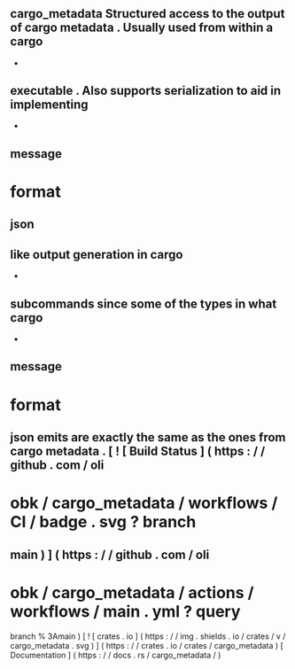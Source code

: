 #
cargo_metadata
Structured
access
to
the
output
of
cargo
metadata
.
Usually
used
from
within
a
cargo
-
*
executable
.
Also
supports
serialization
to
aid
in
implementing
-
-
message
-
format
=
json
-
like
output
generation
in
cargo
-
*
subcommands
since
some
of
the
types
in
what
cargo
-
-
message
-
format
=
json
emits
are
exactly
the
same
as
the
ones
from
cargo
metadata
.
[
!
[
Build
Status
]
(
https
:
/
/
github
.
com
/
oli
-
obk
/
cargo_metadata
/
workflows
/
CI
/
badge
.
svg
?
branch
=
main
)
]
(
https
:
/
/
github
.
com
/
oli
-
obk
/
cargo_metadata
/
actions
/
workflows
/
main
.
yml
?
query
=
branch
%
3Amain
)
[
!
[
crates
.
io
]
(
https
:
/
/
img
.
shields
.
io
/
crates
/
v
/
cargo_metadata
.
svg
)
]
(
https
:
/
/
crates
.
io
/
crates
/
cargo_metadata
)
[
Documentation
]
(
https
:
/
/
docs
.
rs
/
cargo_metadata
/
)
